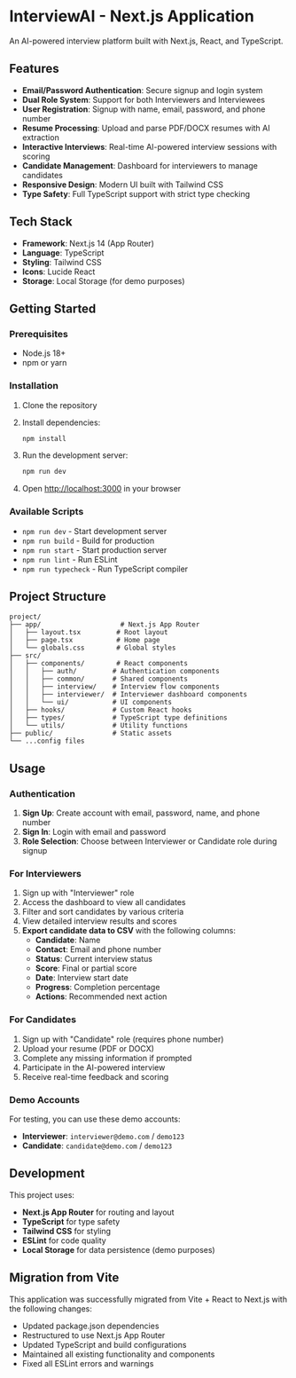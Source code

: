 # InterviewAI - Next.js Application

An AI-powered interview platform built with Next.js, React, and TypeScript.

## Features

- **Email/Password Authentication**: Secure signup and login system
- **Dual Role System**: Support for both Interviewers and Interviewees
- **User Registration**: Signup with name, email, password, and phone number
- **Resume Processing**: Upload and parse PDF/DOCX resumes with AI extraction
- **Interactive Interviews**: Real-time AI-powered interview sessions with scoring
- **Candidate Management**: Dashboard for interviewers to manage candidates
- **Responsive Design**: Modern UI built with Tailwind CSS
- **Type Safety**: Full TypeScript support with strict type checking

## Tech Stack

- **Framework**: Next.js 14 (App Router)
- **Language**: TypeScript
- **Styling**: Tailwind CSS
- **Icons**: Lucide React
- **Storage**: Local Storage (for demo purposes)

## Getting Started

### Prerequisites

- Node.js 18+ 
- npm or yarn

### Installation

1. Clone the repository
2. Install dependencies:
   ```bash
   npm install
   ```

3. Run the development server:
   ```bash
   npm run dev
   ```

4. Open [http://localhost:3000](http://localhost:3000) in your browser

### Available Scripts

- `npm run dev` - Start development server
- `npm run build` - Build for production
- `npm run start` - Start production server
- `npm run lint` - Run ESLint
- `npm run typecheck` - Run TypeScript compiler

## Project Structure

```
project/
├── app/                    # Next.js App Router
│   ├── layout.tsx         # Root layout
│   ├── page.tsx           # Home page
│   └── globals.css        # Global styles
├── src/
│   ├── components/        # React components
│   │   ├── auth/         # Authentication components
│   │   ├── common/       # Shared components
│   │   ├── interview/    # Interview flow components
│   │   ├── interviewer/  # Interviewer dashboard components
│   │   └── ui/           # UI components
│   ├── hooks/            # Custom React hooks
│   ├── types/            # TypeScript type definitions
│   └── utils/            # Utility functions
├── public/               # Static assets
└── ...config files
```

## Usage

### Authentication
1. **Sign Up**: Create account with email, password, name, and phone number
2. **Sign In**: Login with email and password
3. **Role Selection**: Choose between Interviewer or Candidate role during signup

### For Interviewers
1. Sign up with "Interviewer" role
2. Access the dashboard to view all candidates
3. Filter and sort candidates by various criteria
4. View detailed interview results and scores
5. **Export candidate data to CSV** with the following columns:
   - **Candidate**: Name
   - **Contact**: Email and phone number
   - **Status**: Current interview status
   - **Score**: Final or partial score
   - **Date**: Interview start date
   - **Progress**: Completion percentage
   - **Actions**: Recommended next action

### For Candidates
1. Sign up with "Candidate" role (requires phone number)
2. Upload your resume (PDF or DOCX)
3. Complete any missing information if prompted
4. Participate in the AI-powered interview
5. Receive real-time feedback and scoring

### Demo Accounts
For testing, you can use these demo accounts:
- **Interviewer**: `interviewer@demo.com` / `demo123`
- **Candidate**: `candidate@demo.com` / `demo123`

## Development

This project uses:
- **Next.js App Router** for routing and layout
- **TypeScript** for type safety
- **Tailwind CSS** for styling
- **ESLint** for code quality
- **Local Storage** for data persistence (demo purposes)

## Migration from Vite

This application was successfully migrated from Vite + React to Next.js with the following changes:
- Updated package.json dependencies
- Restructured to use Next.js App Router
- Updated TypeScript and build configurations
- Maintained all existing functionality and components
- Fixed all ESLint errors and warnings
